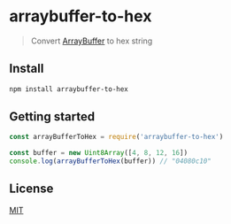 # arraybuffer-to-hex

> Convert [ArrayBuffer](https://developer.mozilla.org/en-US/docs/Web/JavaScript/Reference/Global_Objects/ArrayBuffer) to hex string

## Install

```bash
npm install arraybuffer-to-hex
```

## Getting started

```javascript
const arrayBufferToHex = require('arraybuffer-to-hex')

const buffer = new Uint8Array([4, 8, 12, 16])
console.log(arrayBufferToHex(buffer)) // "04080c10"
```

## License

[MIT](LICENSE)
